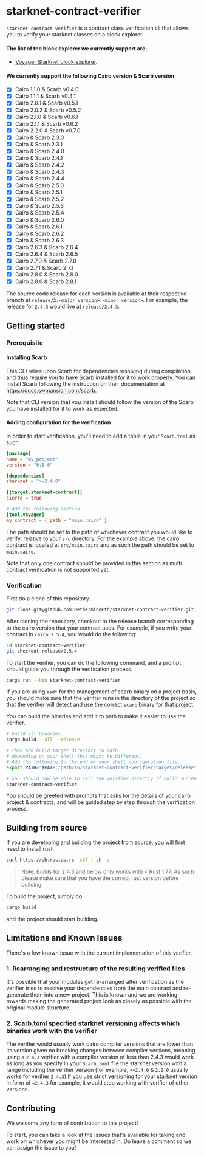 # starknet-contract-verifier

`starknet-contract-verifier` is a contract class verification cli that allows you to verify your starknet classes on a block explorer.

#### The list of the block explorer we currently support are:
- [Voyager Starknet block explorer](https://voyager.online).


#### We currently support the following Cairo version & Scarb version.
- [x] Cairo 1.1.0 & Scarb v0.4.0
- [x] Cairo 1.1.1 & Scarb v0.4.1
- [x] Cairo 2.0.1 & Scarb v0.5.1
- [x] Cairo 2.0.2 & Scarb v0.5.2
- [x] Cairo 2.1.0 & Scarb v0.6.1
- [x] Cairo 2.1.1 & Scarb v0.6.2
- [x] Cairo 2.2.0 & Scarb v0.7.0
- [x] Cairo & Scarb 2.3.0
- [x] Cairo & Scarb 2.3.1
- [x] Cairo & Scarb 2.4.0
- [x] Cairo & Scarb 2.4.1
- [x] Cairo & Scarb 2.4.2
- [x] Cairo & Scarb 2.4.3
- [x] Cairo & Scarb 2.4.4
- [x] Cairo & Scarb 2.5.0
- [x] Cairo & Scarb 2.5.1
- [x] Cairo & Scarb 2.5.2
- [x] Cairo & Scarb 2.5.3
- [x] Cairo & Scarb 2.5.4
- [x] Cairo & Scarb 2.6.0
- [x] Cairo & Scarb 2.6.1
- [x] Cairo & Scarb 2.6.2
- [x] Cairo & Scarb 2.6.3
- [x] Cairo 2.6.3 & Scarb 2.6.4
- [x] Cairo 2.6.4 & Scarb 2.6.5
- [x] Cairo 2.7.0 & Scarb 2.7.0
- [x] Cairo 2.7.1 & Scarb 2.7.1
- [x] Cairo 2.8.0 & Scarb 2.8.0
- [x] Cairo 2.8.0 & Scarb 2.8.1

The source code release for each version is available at their respective branch at `release/2.<major_version>.<minor_version>`. For example, the release for `2.4.3` would live at `release/2.4.3`.


## Getting started

### Prerequisite

#### Installing Scarb

This CLI relies upon Scarb for dependencies resolving during compilation and thus require you to have Scarb installed for it to work properly. You can install Scarb following the instruction on their documentation at https://docs.swmansion.com/scarb.

Note that CLI version that you install should follow the version of the Scarb you have installed for it to work as expected.

<!-- #### Getting an api key

The verification CLI uses the public API of the block explorer under the hood, as such you will have to obtain your API key in order to start using the verifier.

You can get an API key from Voyager here with this form [https://forms.gle/34RE6d4aiiv16HoW6](https://forms.gle/34RE6d4aiiv16HoW6).

You can then set the api key via setting the environment variables.

```
API_KEY=<Your api key>
```

If you want to set the api key manually on each verifier call, you can also attach the variables like so:

```
API_KEY=<Your api key> starknet-contract-verifier
``` -->

#### Adding configuration for the verification

In order to start verification, you'll need to add a table in your `Scarb.toml` as such:

```toml
[package]
name = "my_project"
version = "0.1.0"

[dependencies]
starknet = ">=2.4.0"

[[target.starknet-contract]]
sierra = true

# Add the following section
[tool.voyager]
my_contract = { path = "main.cairo" }
```

The path should be set to the path of whichever contract you would like to verify, relative to your `src` directory. For the example above, the cairo contract is located at `src/main.cairo` and as such the path should be set to `main.cairo`.

Note that only one contract should be provided in this section as multi contract verification is not supported yet.

### Verification

First do a clone of this repository.

```bash
git clone git@github.com:NethermindEth/starknet-contract-verifier.git
```

After cloning the repository, checkout to the release branch corresponding to the cairo version that your contract uses. For example, if you write your contract in `cairo 2.5.4`, you would do the following:

```bash
cd starknet-contract-verifier
git checkout release/2.5.4
```

To start the verifier, you can do the following command, and a prompt should guide you through the verification process.

```bash
cargo run --bin starknet-contract-verifier
```

If you are using `asdf` for the management of scarb binary on a project basis, you should make sure that the verifier runs in the directory of the project so that the verifier will detect and use the correct `scarb` binary for that project.

You can build the binaries and add it to path to make it easier to use the verifier.

```bash
# build all binaries
cargo build --all --release

# then add build target directory to path 
# depending on your shell this might be different.
# Add the following to the end of your shell configuration file
export PATH="$PATH:/path/to/starknet-contract-verifier/target/release"

# you should now be able to call the verifier directly if build succeeds.
starknet-contract-verifier
```

You should be greeted with prompts that asks for the details of your cairo project & contracts, and will be guided step by step through the verification process.

## Building from source

If you are developing and building the project from source, you will first need to install rust.

```bash
curl https://sh.rustup.rs -sSf | sh -s
```

> Note: Builds for 2.4.3 and below only works with < Rust 1.77. As such please make sure that you have the correct rust version before building.

To build the project, simply do

```bash
cargo build
```

and the project should start building.

## Limitations and Known Issues

There's a few known issue with the current implementation of this verifier.


### 1. Rearranging and restructure of the resulting verified files

It's possible that your modules get re-arranged after verification as the verifier tries to resolve your dependencies from the main contract and re-generate them into a new project. This is known and we are working towards making the generated project look as closely as possible with the original module structure.


### 2. Scarb.toml specified starknet versioning affects which binaries work with the verifier

The verifier would usually work cairo compiler versions that are lower than its version given no breaking changes between compiler versions, meaning using a `2.4.3` verifier with a compiler version of less than 2.4.3 would work as long as you specify in your `Scarb.toml` file the starknet version with a range including the verifier version (for example, `>=2.4.0` & `2.2.0` usually works for verifier `2.4.3`) If you use strict versioning for your starknet version in form of `=2.4.3` for example, it would stop working with verifier of other versions.

## Contributing

We welcome any form of contribution to this project! 

To start, you can take a look at the issues that's available for taking and work on whichever you might be interested in. Do leave a comment so we can assign the issue to you!
